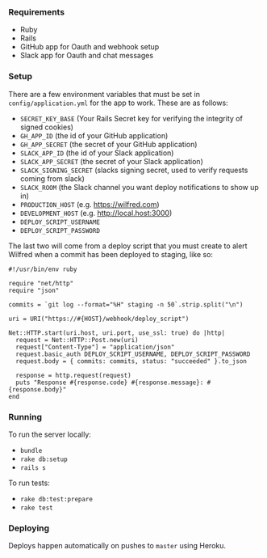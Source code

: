 ### Requirements

- Ruby
- Rails
- GitHub app for Oauth and webhook setup
- Slack app for Oauth and chat messages

### Setup

There are a few environment variables that must be set in `config/application.yml` for the app to work. These are as follows:

- `SECRET_KEY_BASE` (Your Rails Secret key for verifying the integrity of signed cookies)
- `GH_APP_ID` (the id of your GitHub application)
- `GH_APP_SECRET` (the secret of your GitHub application)
- `SLACK_APP_ID` (the id of your Slack application)
- `SLACK_APP_SECRET` (the secret of your Slack application)
- `SLACK_SIGNING_SECRET` (slacks signing secret, used to verify requests coming from slack)
- `SLACK_ROOM` (the Slack channel you want deploy notifications to show up in)
- `PRODUCTION_HOST` (e.g. https://wilfred.com)
- `DEVELOPMENT_HOST` (e.g. http://local.host:3000)
- `DEPLOY_SCRIPT_USERNAME`
- `DEPLOY_SCRIPT_PASSWORD`

The last two will come from a deploy script that you must create to alert Wilfred when a commit has been deployed to staging, like so:

```
#!/usr/bin/env ruby

require "net/http"
require "json"

commits = `git log --format="%H" staging -n 50`.strip.split("\n")

uri = URI("https://#{HOST}/webhook/deploy_script")

Net::HTTP.start(uri.host, uri.port, use_ssl: true) do |http|
  request = Net::HTTP::Post.new(uri)
  request["Content-Type"] = "application/json"
  request.basic_auth DEPLOY_SCRIPT_USERNAME, DEPLOY_SCRIPT_PASSWORD
  request.body = { commits: commits, status: "succeeded" }.to_json

  response = http.request(request)
  puts "Response #{response.code} #{response.message}: #{response.body}"
end
```

### Running

To run the server locally:

- `bundle`
- `rake db:setup`
- `rails s`

To run tests:

- `rake db:test:prepare`
- `rake test`

### Deploying

Deploys happen automatically on pushes to `master` using Heroku.
